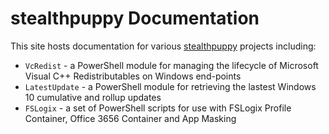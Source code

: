# stealthpuppy Documentation

This site hosts documentation for various [stealthpuppy](https://stealthpuppy.com) projects including:

* `VcRedist` - a PowerShell module for managing the lifecycle of Microsoft Visual C++ Redistributables on Windows end-points
* `LatestUpdate` - a PowerShell module for retrieving the lastest Windows 10 cumulative and rollup updates
* `FSLogix` - a set of PowerShell scripts for use with FSLogix Profile Container, Office 3656 Container and App Masking
